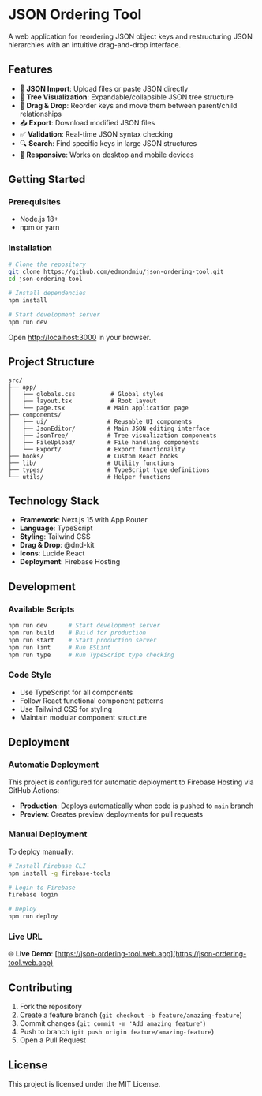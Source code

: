 # JSON Ordering Tool

A web application for reordering JSON object keys and restructuring JSON hierarchies with an intuitive drag-and-drop interface.

## Features

- 📁 **JSON Import**: Upload files or paste JSON directly
- 🌳 **Tree Visualization**: Expandable/collapsible JSON tree structure
- 🔄 **Drag & Drop**: Reorder keys and move them between parent/child relationships
- 📤 **Export**: Download modified JSON files
- ✅ **Validation**: Real-time JSON syntax checking
- 🔍 **Search**: Find specific keys in large JSON structures
- 📱 **Responsive**: Works on desktop and mobile devices

## Getting Started

### Prerequisites

- Node.js 18+ 
- npm or yarn

### Installation

```bash
# Clone the repository
git clone https://github.com/edmondmiu/json-ordering-tool.git
cd json-ordering-tool

# Install dependencies
npm install

# Start development server
npm run dev
```

Open [http://localhost:3000](http://localhost:3000) in your browser.

## Project Structure

```
src/
├── app/
│   ├── globals.css          # Global styles
│   ├── layout.tsx           # Root layout
│   └── page.tsx            # Main application page
├── components/
│   ├── ui/                 # Reusable UI components
│   ├── JsonEditor/         # Main JSON editing interface
│   ├── JsonTree/           # Tree visualization components
│   ├── FileUpload/         # File handling components
│   └── Export/             # Export functionality
├── hooks/                  # Custom React hooks
├── lib/                    # Utility functions
├── types/                  # TypeScript type definitions
└── utils/                  # Helper functions
```

## Technology Stack

- **Framework**: Next.js 15 with App Router
- **Language**: TypeScript
- **Styling**: Tailwind CSS
- **Drag & Drop**: @dnd-kit
- **Icons**: Lucide React
- **Deployment**: Firebase Hosting

## Development

### Available Scripts

```bash
npm run dev      # Start development server
npm run build    # Build for production
npm run start    # Start production server
npm run lint     # Run ESLint
npm run type     # Run TypeScript type checking
```

### Code Style

- Use TypeScript for all components
- Follow React functional component patterns
- Use Tailwind CSS for styling
- Maintain modular component structure

## Deployment

### Automatic Deployment
This project is configured for automatic deployment to Firebase Hosting via GitHub Actions:

- **Production**: Deploys automatically when code is pushed to `main` branch
- **Preview**: Creates preview deployments for pull requests

### Manual Deployment
To deploy manually:

```bash
# Install Firebase CLI
npm install -g firebase-tools

# Login to Firebase
firebase login

# Deploy
npm run deploy
```

### Live URL
🌐 **Live Demo**: [https://json-ordering-tool.web.app](https://json-ordering-tool.web.app)

## Contributing

1. Fork the repository
2. Create a feature branch (`git checkout -b feature/amazing-feature`)
3. Commit changes (`git commit -m 'Add amazing feature'`)
4. Push to branch (`git push origin feature/amazing-feature`)
5. Open a Pull Request

## License

This project is licensed under the MIT License.